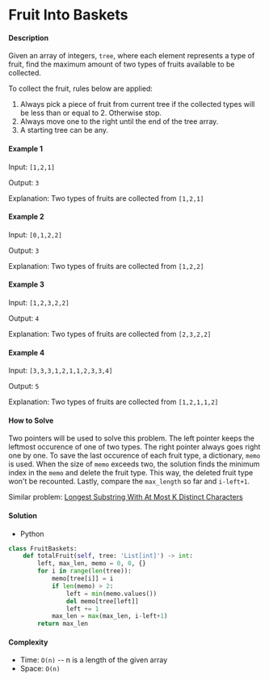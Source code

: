 # Fruit Into Baskets

#### Description

Given an array of integers, `tree`, where each element represents a type of fruit,
find the maximum amount of two types of fruits available to be collected.

To collect the fruit, rules below are applied:

1. Always pick a piece of fruit from current tree if the collected types will be less than or equal to 2. Otherwise stop.
2. Always move one to the right until the end of the tree array.
3. A starting tree can be any.

#### Example 1

Input: `[1,2,1]`

Output: `3`

Explanation: Two types of fruits are collected from `[1,2,1]`

#### Example 2

Input: `[0,1,2,2]`

Output: `3`

Explanation: Two types of fruits are collected from `[1,2,2]`

#### Example 3

Input: `[1,2,3,2,2]`

Output: `4`

Explanation: Two types of fruits are collected from `[2,3,2,2]`

#### Example 4

Input: `[3,3,3,1,2,1,1,2,3,3,4]`

Output: `5`

Explanation: Two types of fruits are collected from `[1,2,1,1,2]`

#### How to Solve

Two pointers will be used to solve this problem. The left pointer keeps the leftmost occurence of one of two types.
The right pointer always goes right one by one.
To save the last occurence of each fruit type, a dictionary, `memo` is used. When the size of `memo` exceeds two, the solution finds the minimum index in the `memo` and delete the fruit type. This way, the deleted fruit type won't be recounted. Lastly, compare the `max_length` so far and `i-left+1`.

Similar problem: [Longest Substring With At Most K Distinct Characters](longest_substring_k_distinct.md)

#### Solution

- Python

```python
class FruitBaskets:
    def totalFruit(self, tree: 'List[int]') -> int:
        left, max_len, memo = 0, 0, {}
        for i in range(len(tree)):
            memo[tree[i]] = i
            if len(memo) > 2:
                left = min(memo.values())
                del memo[tree[left]]
                left += 1
            max_len = max(max_len, i-left+1)
        return max_len
```

#### Complexity

- Time: `O(n)` -- n is a length of the given array
- Space: `O(n)`
